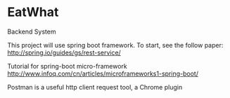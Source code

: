 # EatWhat
Backend System

This project will use spring boot framework. To start, see the follow paper:
http://spring.io/guides/gs/rest-service/

Tutorial for spring-boot micro-framework
http://www.infoq.com/cn/articles/microframeworks1-spring-boot/

Postman is a useful http client request tool, a Chrome plugin